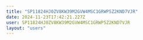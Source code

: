 ```yaml
---
title: "SP11824HJ0ZV8KW39M2GVW4MSC1GRWP5Z2KND7VJR"
date: 2024-11-23T17:42:21.227Z
user: SP11824HJ0ZV8KW39M2GVW4MSC1GRWP5Z2KND7VJR
layout: "users"
---
```

    